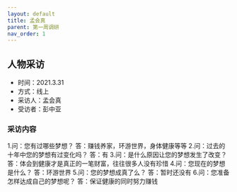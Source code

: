 ```yaml
---
layout: default
title: 孟会真
parent: 第一周调研
nav_order: 1
---
```


## 人物采访
- 时间：2021.3.31
- 方式：线上
- 采访人：孟会真
- 受访者：彭中亚
### 采访内容
1.问：您有过哪些梦想？
  答：赚钱养家，环游世界，身体健康等等
2.问：过去的十年中您的梦想有过变化吗？
  答：有
3.问：是什么原因让您的梦想发生了改变？
  答：体会到健康才是真正的一笔财富，往往很多人没有珍惜
4.问：您现在的梦想是什么？
  答：环游世界
5.问：您的梦想成真了么？
  答：暂时还没有
6.问：您准备怎样达成自己的梦想呢？
  答：保证健康的同时努力赚钱
